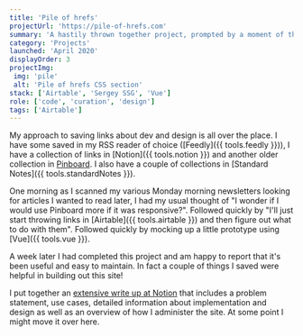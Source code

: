 ```yaml
---
title: 'Pile of hrefs'
projectUrl: 'https://pile-of-hrefs.com'
summary: 'A hastily thrown together project, prompted by a moment of thinking "Maybe I would use Pinboard more if it was responsive?"'
category: 'Projects'
launched: 'April 2020'
displayOrder: 3
projectImg:
 img: 'pile'
 alt: 'Pile of hrefs CSS section'
stack: ['Airtable', 'Sergey SSG', 'Vue']
role: ['code', 'curation', 'design']
tags: ['Airtable']
---
```


My approach to saving links about dev and design is all over the place. I have some saved in my RSS reader of choice ([Feedly]({{ tools.feedly }})), I have a collection of links in [Notion]({{ tools.notion }}) and another older collection in [Pinboard](http://pinboard.in/). I also have a couple of collections in [Standard Notes]({{ tools.standardNotes }}).

One morning as I scanned my various Monday morning newsletters looking for articles I wanted to read later, I had my usual thought of "I wonder if I would use Pinboard more if it was responsive?". Followed quickly by "I'll just start throwing links in [Airtable]({{ tools.airtable }}) and then figure out what to do with them". Followed quickly by mocking up a little prototype using [Vue]({{ tools.vue }}).

A week later I had completed this project and am happy to report that it's been useful and easy to maintain. In fact a couple of things I saved were helpful in building out this site!

I put together an [extensive write up at Notion](https://www.notion.so/superterrific/Pile-of-hrefs-Project-80f1667163bd41a2ac69fb3c1b4326e7) that includes a problem statement, use cases, detailed information about implementation and design as well as an overview of how I administer the site.  At some point I might move it over here.
